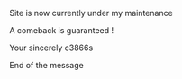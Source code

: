 Site is now currently under my maintenance 

A comeback is guaranteed ! 

Your sincerely c3866s
 
 
 End of the message 
